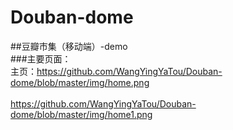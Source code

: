 # Douban-dome
##豆瓣市集（移动端）-demo<br>
###主要页面：<br>
主页：https://github.com/WangYingYaTou/Douban-dome/blob/master/img/home.png <br><br>
     https://github.com/WangYingYaTou/Douban-dome/blob/master/img/home1.png
